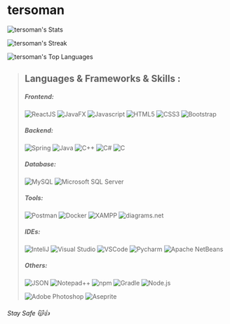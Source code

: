 # tersoman

![tersoman's Stats](https://github-readme-stats.vercel.app/api?username=osmanbaturarpacik&theme=shades-of-purple&show_icons=true&hide_border=true&count_private=true)

![tersoman's Streak](https://github-readme-streak-stats.herokuapp.com/?user=osmanbaturarpacik&theme=shades-of-purple&hide_border=true)

![tersoman's Top Languages](https://github-readme-stats.vercel.app/api/top-langs/?username=osmanbaturarpacik&theme=shades-of-purple&show_icons=true&hide_border=true&layout=compact)


>## Languages & Frameworks & Skills ️:
>
>##### Frontend:
>![ReactJS](https://img.shields.io/badge/-ReactJS-%2361DAFB?style=for-the-badge&logo=react&logoColor=white)
>![JavaFX](https://img.shields.io/badge/JavaFX---?style=for-the-badge&logoColor=white&label=%3C%2F%3E&labelColor=red&color=red)
>![Javascript](https://img.shields.io/badge/JavaScript-F7DF1E.svg?style=for-the-badge&logo=javascript&logoColor=white)
>![HTML5](https://img.shields.io/badge/-HTML5-E34F26?style=for-the-badge&logo=html5&logoColor=white)
>![CSS3](https://img.shields.io/badge/-CSS3-1572B6?style=for-the-badge&logo=css3)
>![Bootstrap](https://img.shields.io/badge/-Bootstrap-563D7C?style=for-the-badge&logo=bootstrap&logoColor=white)
>
>##### Backend:
>![Spring](https://img.shields.io/badge/Spring---?style=for-the-badge&logo=spring&logoColor=white)
>![Java](https://img.shields.io/badge/Java-ED8B00?style=for-the-badge&logo=openjdk&logoColor=white)
>![C++](https://img.shields.io/badge/C%2B%2B---?style=for-the-badge&logo=cplusplus&logoColor=white&labelColor=darkred&color=darkred)
>![C#](https://img.shields.io/badge/C%23---?style=for-the-badge&logo=csharp&logoColor=white&labelColor=purple&color=purple)
>![C](https://custom-icon-badges.herokuapp.com/badge/C-03599C.svg?style=for-the-badge&logo=c-in-hexagon&logoColor=white)
>
>
>##### Database:
>![MySQL](https://img.shields.io/badge/MySQL-005C84?style=for-the-badge&logo=mysql&logoColor=white)
>![Microsoft SQL Server](https://img.shields.io/badge/microsoft%20sql%20server---?style=for-the-badge&logo=microsoftsqlserver&logoColor=white&labelColor=%23CC2927&color=%23CC2927)
>
>##### Tools:
>![Postman](https://img.shields.io/badge/Postman-FF6C37?style=for-the-badge&logo=postman&logoColor=white)
>![Docker](https://img.shields.io/badge/docker---?style=for-the-badge&logo=docker&logoColor=white&labelColor=%232496ED&color=%232496ED)
>![XAMPP](https://img.shields.io/badge/xampp---?style=for-the-badge&logo=xampp&logoColor=white&labelColor=%23FB7A24&color=%23FB7A24)
>![diagrams.net](https://img.shields.io/badge/diagrams.net---?style=for-the-badge&logo=diagramsdotnet&logoColor=white&labelColor=%23F08705&color=%23F08705)
>
>##### IDEs:
>![InteliJ](https://img.shields.io/badge/IntelliJ_IDEA-000000.svg?style=for-the-badge&logo=intellij-idea&logoColor=white)
>![Visual Studio](https://img.shields.io/badge/visual%20studio---?style=for-the-badge&logo=visualstudio&logoColor=white&labelColor=%235C2D91&color=%235C2D91)
>![VSCode](https://img.shields.io/badge/Visual_Studio_Code-0078D4?style=for-the-badge&logo=visual%20studio%20code&logoColor=white)
>![Pycharm](https://img.shields.io/badge/pycharm---?style=for-the-badge&logo=pycharm&logoColor=white&labelColor=yellow&color=yellow)
>![Apache NetBeans](https://img.shields.io/badge/apache%20netbeans---?style=for-the-badge&logo=apachenetbeanside&logoColor=white&labelColor=%231B6AC6&color=%231B6AC6)
>
>##### Others:
>![JSON](https://img.shields.io/badge/json---?style=for-the-badge&logo=json&logoColor=white&labelColor=%23000000&color=%23000000)
>![Notepad++](https://img.shields.io/badge/notepad%2B%2B---?style=for-the-badge&logo=notepadplusplus&logoColor=white&labelColor=green&color=green)
>![npm](https://img.shields.io/badge/npm---?style=for-the-badge&logo=npm&logoColor=white&labelColor=%23CB3837&color=%23CB3837)
>![Gradle](https://img.shields.io/badge/gradle---?style=for-the-badge&logo=gradle&logoColor=white&labelColor=%2302303A&color=%2302303A)
>![Node.js](https://img.shields.io/badge/node.js---?style=for-the-badge&logo=nodedotjs&logoColor=white&labelColor=%23339933&color=%23339933)
>
>![Adobe Photoshop](https://img.shields.io/badge/adobe%20photoshop---?style=for-the-badge&logo=adobephotoshop&logoColor=white&labelColor=%2331A8FF&color=%2331A8FF)
>![Aseprite](https://img.shields.io/badge/aseprite---?style=for-the-badge&logo=aseprite&logoColor=white&labelColor=%237D929E&color=%237D929E)
###### Stay Safe :kissing_cat::+1:
